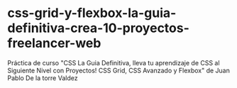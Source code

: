 # css-grid-y-flexbox-la-guia-definitiva-crea-10-proyectos-freelancer-web
Práctica de curso "CSS La Guia Definitiva, lleva tu aprendizaje de CSS al Siguiente Nivel con Proyectos! CSS Grid, CSS Avanzado y Flexbox" de Juan Pablo De la torre Valdez
